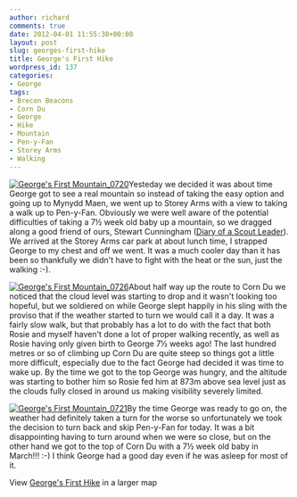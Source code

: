 ```yaml
---
author: richard
comments: true
date: 2012-04-01 11:55:38+00:00
layout: post
slug: georges-first-hike
title: George's First Hike
wordpress_id: 137
categories:
- George
tags:
- Brecon Beacons
- Corn Du
- George
- Hike
- Mountain
- Pen-y-Fan
- Storey Arms
- Walking
---
```


[![George's First Mountain_0720](http://richard.perry-online.me.uk/files/2012/04/IMG_0720-150x150.jpg)](http://richard.perry-online.me.uk/files/2012/04/IMG_0720.jpg)Yesteday we decided it was about time George got to see a real mountain so instead of taking the easy option and going up to Mynydd Maen, we went up to Storey Arms with a view to taking a walk up to Pen-y-Fan. Obviously we were well aware of the potential difficulties of taking a 7½ week old baby up a mountain, so we dragged along a good friend of ours, Stewart Cunningham ([Diary of a Scout Leader](http://diaryofascoutleader.blogspot.co.uk/)). We arrived at the Storey Arms car park at about lunch time, I strapped George to my chest and off we went. It was a much cooler day than it has been so thankfully we didn't have to fight with the heat or the sun, just the walking :-).

[![George's First Mountain_0726](http://richard.perry-online.me.uk/files/2012/04/IMG_0726-150x150.jpg)](http://richard.perry-online.me.uk/files/2012/04/IMG_0726.jpg)About half way up the route to Corn Du we noticed that the cloud level was starting to drop and it wasn't looking too hopeful, but we soldiered on while George slept happily in his sling with the proviso that if the weather started to turn we would call it a day. It was a fairly slow walk, but that probably has a lot to do with the fact that both Rosie and myself haven't done a lot of proper walking recently, as well as Rosie having only given birth to George 7½ weeks ago! The last hundred metres or so of climbing up Corn Du are quite steep so things got a little more difficult, especially due to the fact George had decided it was time to wake up. By the time we got to the top George was hungry, and the altitude was starting to bother him so Rosie fed him at 873m above sea level just as the clouds fully closed in around us making visibility severely limited.

[![George's First Mountain_0721](http://richard.perry-online.me.uk/files/2012/04/IMG_0721-150x150.jpg)](http://richard.perry-online.me.uk/files/2012/04/IMG_0721.jpg)By the time George was ready to go on, the weather had definitely taken a turn for the worse so unfortunately we took the decision to turn back and skip Pen-y-Fan for today. It was a bit disappointing having to turn around when we were so close, but on the other hand we got to the top of Corn Du with a 7½ week old baby in March!!! :-) I think George had a good day even if he was asleep for most of it.


View [George's First Hike](http://maps.google.co.uk/maps/ms?msid=215094904436363903208.0004bc9c9ff4aa5f54060&msa=0&ie=UTF8&t=h&ll=51.877445,-3.441124&spn=0.037091,0.090122&z=13&source=embed) in a larger map
